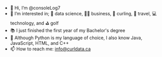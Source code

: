 - 👋 Hi, I’m @consoleLog7
- 👀 I’m interested in; 🧮 data science, 👨‍💼 business, 🥌 curling, 🧳 travel, 💻 technology, and ⛳️ golf
- 📚 I just finished the first year of my Bachelor's degree
- 🐍 Although Python is my language of choice, I also know Java, JavaScript, HTML, and C++
- 📫 How to reach me: info@curldata.ca


<!---
consoleLog7/consoleLog7 is a ✨ special ✨ repository because its `README.md` (this file) appears on your GitHub profile.
You can click the Preview link to take a look at your changes.
--->
